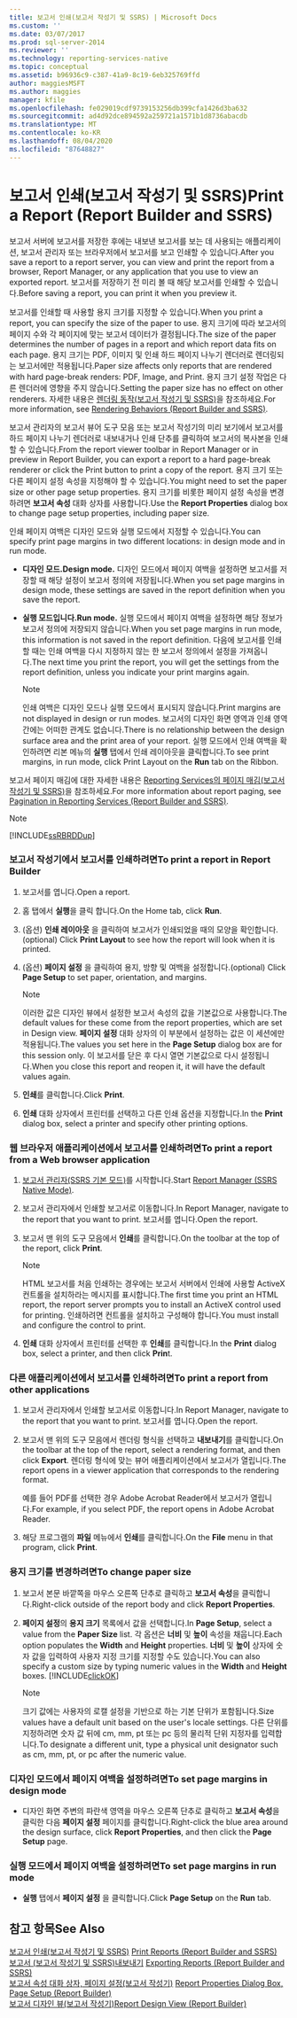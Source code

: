 ```yaml
---
title: 보고서 인쇄(보고서 작성기 및 SSRS) | Microsoft Docs
ms.custom: ''
ms.date: 03/07/2017
ms.prod: sql-server-2014
ms.reviewer: ''
ms.technology: reporting-services-native
ms.topic: conceptual
ms.assetid: b96936c9-c387-41a9-8c19-6eb325769ffd
author: maggiesMSFT
ms.author: maggies
manager: kfile
ms.openlocfilehash: fe029019cdf9739153256db399cfa1426d3ba632
ms.sourcegitcommit: ad4d92dce894592a259721a1571b1d8736abacdb
ms.translationtype: MT
ms.contentlocale: ko-KR
ms.lasthandoff: 08/04/2020
ms.locfileid: "87648827"
---
```

# <a name="print-a-report-report-builder-and-ssrs"></a><span data-ttu-id="62cb3-102">보고서 인쇄(보고서 작성기 및 SSRS)</span><span class="sxs-lookup"><span data-stu-id="62cb3-102">Print a Report (Report Builder and SSRS)</span></span>
  <span data-ttu-id="62cb3-103">보고서 서버에 보고서를 저장한 후에는 내보낸 보고서를 보는 데 사용되는 애플리케이션, 보고서 관리자 또는 브라우저에서 보고서를 보고 인쇄할 수 있습니다.</span><span class="sxs-lookup"><span data-stu-id="62cb3-103">After you save a report to a report server, you can view and print the report from a browser, Report Manager, or any application that you use to view an exported report.</span></span> <span data-ttu-id="62cb3-104">보고서를 저장하기 전 미리 볼 때 해당 보고서를 인쇄할 수 있습니다.</span><span class="sxs-lookup"><span data-stu-id="62cb3-104">Before saving a report, you can print it when you preview it.</span></span>  
  
 <span data-ttu-id="62cb3-105">보고서를 인쇄할 때 사용할 용지 크기를 지정할 수 있습니다.</span><span class="sxs-lookup"><span data-stu-id="62cb3-105">When you print a report, you can specify the size of the paper to use.</span></span> <span data-ttu-id="62cb3-106">용지 크기에 따라 보고서의 페이지 수와 각 페이지에 맞는 보고서 데이터가 결정됩니다.</span><span class="sxs-lookup"><span data-stu-id="62cb3-106">The size of the paper determines the number of pages in a report and which report data fits on each page.</span></span> <span data-ttu-id="62cb3-107">용지 크기는 PDF, 이미지 및 인쇄 하드 페이지 나누기 렌더러로 렌더링되는 보고서에만 적용됩니다.</span><span class="sxs-lookup"><span data-stu-id="62cb3-107">Paper size affects only reports that are rendered with hard page-break renders: PDF, Image, and Print.</span></span> <span data-ttu-id="62cb3-108">용지 크기 설정 작업은 다른 렌더러에 영향을 주지 않습니다.</span><span class="sxs-lookup"><span data-stu-id="62cb3-108">Setting the paper size has no effect on other renderers.</span></span> <span data-ttu-id="62cb3-109">자세한 내용은 [렌더링 동작&#40;보고서 작성기 및 SSRS&#41;](../report-design/rendering-behaviors-report-builder-and-ssrs.md)을 참조하세요.</span><span class="sxs-lookup"><span data-stu-id="62cb3-109">For more information, see [Rendering Behaviors &#40;Report Builder  and SSRS&#41;](../report-design/rendering-behaviors-report-builder-and-ssrs.md).</span></span>  
  
 <span data-ttu-id="62cb3-110">보고서 관리자의 보고서 뷰어 도구 모음 또는 보고서 작성기의 미리 보기에서 보고서를 하드 페이지 나누기 렌더러로 내보내거나 인쇄 단추를 클릭하여 보고서의 복사본을 인쇄할 수 있습니다.</span><span class="sxs-lookup"><span data-stu-id="62cb3-110">From the report viewer toolbar in Report Manager or in preview in Report Builder, you can export a report to a hard page-break renderer or click the Print button to print a copy of the report.</span></span> <span data-ttu-id="62cb3-111">용지 크기 또는 다른 페이지 설정 속성을 지정해야 할 수 있습니다.</span><span class="sxs-lookup"><span data-stu-id="62cb3-111">You might need to set the paper size or other page setup properties.</span></span> <span data-ttu-id="62cb3-112">용지 크기를 비롯한 페이지 설정 속성을 변경하려면 **보고서 속성** 대화 상자를 사용합니다.</span><span class="sxs-lookup"><span data-stu-id="62cb3-112">Use the **Report Properties** dialog box to change page setup properties, including paper size.</span></span>  
  
 <span data-ttu-id="62cb3-113">인쇄 페이지 여백은 디자인 모드와 실행 모드에서 지정할 수 있습니다.</span><span class="sxs-lookup"><span data-stu-id="62cb3-113">You can specify print page margins in two different locations: in design mode and in run mode.</span></span>  
  
-   <span data-ttu-id="62cb3-114">**디자인 모드.**</span><span class="sxs-lookup"><span data-stu-id="62cb3-114">**Design mode.**</span></span> <span data-ttu-id="62cb3-115">디자인 모드에서 페이지 여백을 설정하면 보고서를 저장할 때 해당 설정이 보고서 정의에 저장됩니다.</span><span class="sxs-lookup"><span data-stu-id="62cb3-115">When you set page margins in design mode, these settings are saved in the report definition when you save the report.</span></span>  
  
-   <span data-ttu-id="62cb3-116">**실행 모드입니다.**</span><span class="sxs-lookup"><span data-stu-id="62cb3-116">**Run mode.**</span></span> <span data-ttu-id="62cb3-117">실행 모드에서 페이지 여백을 설정하면 해당 정보가 보고서 정의에 저장되지 않습니다.</span><span class="sxs-lookup"><span data-stu-id="62cb3-117">When you set page margins in run mode, this information is not saved in the report definition.</span></span> <span data-ttu-id="62cb3-118">다음에 보고서를 인쇄할 때는 인쇄 여백을 다시 지정하지 않는 한 보고서 정의에서 설정을 가져옵니다.</span><span class="sxs-lookup"><span data-stu-id="62cb3-118">The next time you print the report, you will get the settings from the report definition, unless you indicate your print margins again.</span></span>  
  
    > [!NOTE]  
    >  <span data-ttu-id="62cb3-119">인쇄 여백은 디자인 모드나 실행 모드에서 표시되지 않습니다.</span><span class="sxs-lookup"><span data-stu-id="62cb3-119">Print margins are not displayed in design or run modes.</span></span> <span data-ttu-id="62cb3-120">보고서의 디자인 화면 영역과 인쇄 영역 간에는 어떠한 관계도 없습니다.</span><span class="sxs-lookup"><span data-stu-id="62cb3-120">There is no relationship between the design surface area and the print area of your report.</span></span> <span data-ttu-id="62cb3-121">실행 모드에서 인쇄 여백을 확인하려면 리본 메뉴의 **실행** 탭에서 인쇄 레이아웃을 클릭합니다.</span><span class="sxs-lookup"><span data-stu-id="62cb3-121">To see print margins, in run mode, click Print Layout on the **Run** tab on the Ribbon.</span></span>  
  
 <span data-ttu-id="62cb3-122">보고서 페이지 매김에 대한 자세한 내용은 [Reporting Services의 페이지 매김&#40;보고서 작성기 및 SSRS&#41;](../report-design/pagination-in-reporting-services-report-builder-and-ssrs.md)을 참조하세요.</span><span class="sxs-lookup"><span data-stu-id="62cb3-122">For more information about report paging, see [Pagination in Reporting Services &#40;Report Builder  and SSRS&#41;](../report-design/pagination-in-reporting-services-report-builder-and-ssrs.md).</span></span>  
  
> [!NOTE]  
>  [!INCLUDE[ssRBRDDup](../../includes/ssrbrddup-md.md)]  
  
### <a name="to-print-a-report-in-report-builder"></a><span data-ttu-id="62cb3-123">보고서 작성기에서 보고서를 인쇄하려면</span><span class="sxs-lookup"><span data-stu-id="62cb3-123">To print a report in Report Builder</span></span>  
  
1.  <span data-ttu-id="62cb3-124">보고서를 엽니다.</span><span class="sxs-lookup"><span data-stu-id="62cb3-124">Open a report.</span></span>  
  
2.  <span data-ttu-id="62cb3-125">홈 탭에서 **실행**을 클릭 합니다.</span><span class="sxs-lookup"><span data-stu-id="62cb3-125">On the Home tab, click **Run**.</span></span>  
  
3.  <span data-ttu-id="62cb3-126">(옵션) **인쇄 레이아웃** 을 클릭하여 보고서가 인쇄되었을 때의 모양을 확인합니다.</span><span class="sxs-lookup"><span data-stu-id="62cb3-126">(optional) Click **Print Layout** to see how the report will look when it is printed.</span></span>  
  
4.  <span data-ttu-id="62cb3-127">(옵션) **페이지 설정** 을 클릭하여 용지, 방향 및 여백을 설정합니다.</span><span class="sxs-lookup"><span data-stu-id="62cb3-127">(optional) Click **Page Setup** to set paper, orientation, and margins.</span></span>  
  
    > [!NOTE]  
    >  <span data-ttu-id="62cb3-128">이러한 값은 디자인 뷰에서 설정한 보고서 속성의 값을 기본값으로 사용합니다.</span><span class="sxs-lookup"><span data-stu-id="62cb3-128">The default values for these come from the report properties, which are set in Design view.</span></span> <span data-ttu-id="62cb3-129">**페이지 설정** 대화 상자의 이 부분에서 설정하는 값은 이 세션에만 적용됩니다.</span><span class="sxs-lookup"><span data-stu-id="62cb3-129">The values you set here in the **Page Setup** dialog box are for this session only.</span></span> <span data-ttu-id="62cb3-130">이 보고서를 닫은 후 다시 열면 기본값으로 다시 설정됩니다.</span><span class="sxs-lookup"><span data-stu-id="62cb3-130">When you close this report and reopen it, it will have the default values again.</span></span>  
  
5.  <span data-ttu-id="62cb3-131">**인쇄**를 클릭합니다.</span><span class="sxs-lookup"><span data-stu-id="62cb3-131">Click **Print**.</span></span>  
  
6.  <span data-ttu-id="62cb3-132">**인쇄** 대화 상자에서 프린터를 선택하고 다른 인쇄 옵션을 지정합니다.</span><span class="sxs-lookup"><span data-stu-id="62cb3-132">In the **Print** dialog box, select a printer and specify other printing options.</span></span>  
  
### <a name="to-print-a-report-from-a-web-browser-application"></a><span data-ttu-id="62cb3-133">웹 브라우저 애플리케이션에서 보고서를 인쇄하려면</span><span class="sxs-lookup"><span data-stu-id="62cb3-133">To print a report from a Web browser application</span></span>  
  
1.  <span data-ttu-id="62cb3-134">[보고서 관리자&#40;SSRS 기본 모드&#41;](../report-manager-ssrs-native-mode.md)를 시작합니다.</span><span class="sxs-lookup"><span data-stu-id="62cb3-134">Start [Report Manager  &#40;SSRS Native Mode&#41;](../report-manager-ssrs-native-mode.md).</span></span>  
  
2.  <span data-ttu-id="62cb3-135">보고서 관리자에서 인쇄할 보고서로 이동합니다.</span><span class="sxs-lookup"><span data-stu-id="62cb3-135">In Report Manager, navigate to the report that you want to print.</span></span> <span data-ttu-id="62cb3-136">보고서를 엽니다.</span><span class="sxs-lookup"><span data-stu-id="62cb3-136">Open the report.</span></span>  
  
3.  <span data-ttu-id="62cb3-137">보고서 맨 위의 도구 모음에서 **인쇄**를 클릭합니다.</span><span class="sxs-lookup"><span data-stu-id="62cb3-137">On the toolbar at the top of the report, click **Print**.</span></span>  
  
    > [!NOTE]  
    >  <span data-ttu-id="62cb3-138">HTML 보고서를 처음 인쇄하는 경우에는 보고서 서버에서 인쇄에 사용할 ActiveX 컨트롤을 설치하라는 메시지를 표시합니다.</span><span class="sxs-lookup"><span data-stu-id="62cb3-138">The first time you print an HTML report, the report server prompts you to install an ActiveX control used for printing.</span></span> <span data-ttu-id="62cb3-139">인쇄하려면 컨트롤을 설치하고 구성해야 합니다.</span><span class="sxs-lookup"><span data-stu-id="62cb3-139">You must install and configure the control to print.</span></span>  
  
4.  <span data-ttu-id="62cb3-140">**인쇄** 대화 상자에서 프린터를 선택한 후 **인쇄**를 클릭합니다.</span><span class="sxs-lookup"><span data-stu-id="62cb3-140">In the **Print** dialog box, select a printer, and then click **Prin**t.</span></span>  
  
### <a name="to-print-a-report-from-other-applications"></a><span data-ttu-id="62cb3-141">다른 애플리케이션에서 보고서를 인쇄하려면</span><span class="sxs-lookup"><span data-stu-id="62cb3-141">To print a report from other applications</span></span>  
  
1.  <span data-ttu-id="62cb3-142">보고서 관리자에서 인쇄할 보고서로 이동합니다.</span><span class="sxs-lookup"><span data-stu-id="62cb3-142">In Report Manager, navigate to the report that you want to print.</span></span> <span data-ttu-id="62cb3-143">보고서를 엽니다.</span><span class="sxs-lookup"><span data-stu-id="62cb3-143">Open the report.</span></span>  
  
2.  <span data-ttu-id="62cb3-144">보고서 맨 위의 도구 모음에서 렌더링 형식을 선택하고 **내보내기**를 클릭합니다.</span><span class="sxs-lookup"><span data-stu-id="62cb3-144">On the toolbar at the top of the report, select a rendering format, and then click **Export**.</span></span> <span data-ttu-id="62cb3-145">렌더링 형식에 맞는 뷰어 애플리케이션에서 보고서가 열립니다.</span><span class="sxs-lookup"><span data-stu-id="62cb3-145">The report opens in a viewer application that corresponds to the rendering format.</span></span>  
  
     <span data-ttu-id="62cb3-146">예를 들어 PDF를 선택한 경우 Adobe Acrobat Reader에서 보고서가 열립니다.</span><span class="sxs-lookup"><span data-stu-id="62cb3-146">For example, if you select PDF, the report opens in Adobe Acrobat Reader.</span></span>  
  
3.  <span data-ttu-id="62cb3-147">해당 프로그램의 **파일** 메뉴에서 **인쇄**를 클릭합니다.</span><span class="sxs-lookup"><span data-stu-id="62cb3-147">On the **File** menu in that program, click **Print**.</span></span>  
  
### <a name="to-change-paper-size"></a><span data-ttu-id="62cb3-148">용지 크기를 변경하려면</span><span class="sxs-lookup"><span data-stu-id="62cb3-148">To change paper size</span></span>  
  
1.  <span data-ttu-id="62cb3-149">보고서 본문 바깥쪽을 마우스 오른쪽 단추로 클릭하고 **보고서 속성**을 클릭합니다.</span><span class="sxs-lookup"><span data-stu-id="62cb3-149">Right-click outside of the report body and click **Report Properties**.</span></span>  
  
2.  <span data-ttu-id="62cb3-150">**페이지 설정**의 **용지 크기** 목록에서 값을 선택합니다.</span><span class="sxs-lookup"><span data-stu-id="62cb3-150">In **Page Setup**, select a value from the **Paper Size** list.</span></span> <span data-ttu-id="62cb3-151">각 옵션은 **너비** 및 **높이** 속성을 채웁니다.</span><span class="sxs-lookup"><span data-stu-id="62cb3-151">Each option populates the **Width** and **Height** properties.</span></span> <span data-ttu-id="62cb3-152">**너비** 및 **높이** 상자에 숫자 값을 입력하여 사용자 지정 크기를 지정할 수도 있습니다.</span><span class="sxs-lookup"><span data-stu-id="62cb3-152">You can also specify a custom size by typing numeric values in the **Width** and **Height** boxes.</span></span> [!INCLUDE[clickOK](../../includes/clickok-md.md)]  
  
    > [!NOTE]  
    >  <span data-ttu-id="62cb3-153">크기 값에는 사용자의 로캘 설정을 기반으로 하는 기본 단위가 포함됩니다.</span><span class="sxs-lookup"><span data-stu-id="62cb3-153">Size values have a default unit based on the user's locale settings.</span></span> <span data-ttu-id="62cb3-154">다른 단위를 지정하려면 숫자 값 뒤에 cm, mm, pt 또는 pc 등의 물리적 단위 지정자를 입력합니다.</span><span class="sxs-lookup"><span data-stu-id="62cb3-154">To designate a different unit, type a physical unit designator such as cm, mm, pt, or pc after the numeric value.</span></span>  
  
### <a name="to-set-page-margins-in-design-mode"></a><span data-ttu-id="62cb3-155">디자인 모드에서 페이지 여백을 설정하려면</span><span class="sxs-lookup"><span data-stu-id="62cb3-155">To set page margins in design mode</span></span>  
  
-   <span data-ttu-id="62cb3-156">디자인 화면 주변의 파란색 영역을 마우스 오른쪽 단추로 클릭하고 **보고서 속성**을 클릭한 다음 **페이지 설정** 페이지를 클릭합니다.</span><span class="sxs-lookup"><span data-stu-id="62cb3-156">Right-click the blue area around the design surface, click **Report Properties**, and then click the **Page Setup** page.</span></span>  
  
### <a name="to-set-page-margins-in-run-mode"></a><span data-ttu-id="62cb3-157">실행 모드에서 페이지 여백을 설정하려면</span><span class="sxs-lookup"><span data-stu-id="62cb3-157">To set page margins in run mode</span></span>  
  
-   <span data-ttu-id="62cb3-158">**실행** 탭에서 **페이지 설정** 을 클릭합니다.</span><span class="sxs-lookup"><span data-stu-id="62cb3-158">Click **Page Setup** on the **Run** tab.</span></span>  
  
## <a name="see-also"></a><span data-ttu-id="62cb3-159">참고 항목</span><span class="sxs-lookup"><span data-stu-id="62cb3-159">See Also</span></span>  
 <span data-ttu-id="62cb3-160">[보고서 인쇄&#40;보고서 작성기 및 SSRS&#41;](print-reports-report-builder-and-ssrs.md) </span><span class="sxs-lookup"><span data-stu-id="62cb3-160">[Print Reports &#40;Report Builder and SSRS&#41;](print-reports-report-builder-and-ssrs.md) </span></span>  
 <span data-ttu-id="62cb3-161">[보고서 &#40;보고서 작성기 및 SSRS&#41;내보내기](export-reports-report-builder-and-ssrs.md) </span><span class="sxs-lookup"><span data-stu-id="62cb3-161">[Exporting Reports &#40;Report Builder and SSRS&#41;](export-reports-report-builder-and-ssrs.md) </span></span>  
 <span data-ttu-id="62cb3-162">[보고서 속성 대화 상자, 페이지 설정&#40;보고서 작성기&#41;](../report-properties-dialog-box-page-setup-report-builder.md) </span><span class="sxs-lookup"><span data-stu-id="62cb3-162">[Report Properties Dialog Box, Page Setup &#40;Report Builder&#41;](../report-properties-dialog-box-page-setup-report-builder.md) </span></span>  
 [<span data-ttu-id="62cb3-163">보고서 디자인 뷰&#40;보고서 작성기&#41;</span><span class="sxs-lookup"><span data-stu-id="62cb3-163">Report Design View &#40;Report Builder&#41;</span></span>](report-design-view-report-builder.md)  
  
  
